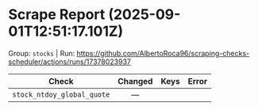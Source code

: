 # Scrape Report (2025-09-01T12:51:17.101Z)

Group: `stocks`  |  Run: https://github.com/AlbertoRoca96/scraping-checks-scheduler/actions/runs/17378023937

| Check | Changed | Keys | Error |
|---|:---:|:--|:--|
| `stock_ntdoy_global_quote` | — |  |  |
